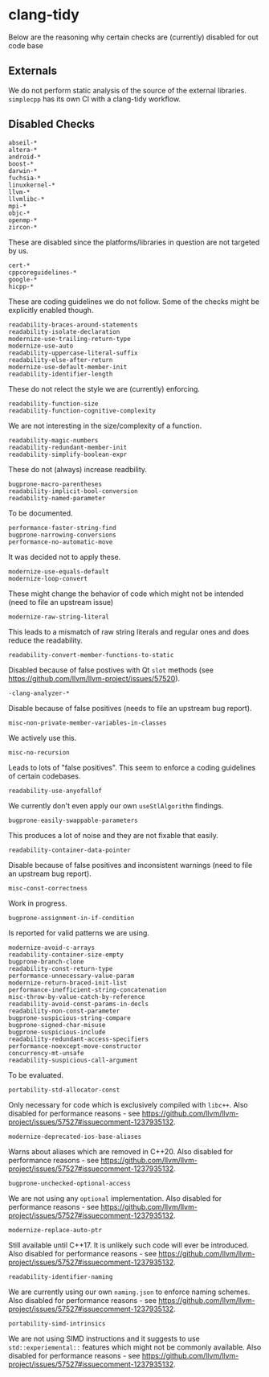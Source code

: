 # clang-tidy

Below are the reasoning why certain checks are (currently) disabled for out code base

## Externals

We do not perform static analysis of the source of the external libraries. `simplecpp` has its own CI with a clang-tidy workflow.

## Disabled Checks

`abseil-*`<br>
`altera-*`<br>
`android-*`<br>
`boost-*`<br>
`darwin-*`<br>
`fuchsia-*`<br>
`linuxkernel-*`<br>
`llvm-*`<br>
`llvmlibc-*`<br>
`mpi-*`<br>
`objc-*`<br>
`openmp-*`<br>
`zircon-*`<br>

These are disabled since the platforms/libraries in question are not targeted by us.

`cert-*`<br>
`cppcoreguidelines-*`<br>
`google-*`<br>
`hicpp-*`<br>

These are coding guidelines we do not follow. Some of the checks might be explicitly enabled though.

`readability-braces-around-statements`<br>
`readability-isolate-declaration`<br>
`modernize-use-trailing-return-type`<br>
`modernize-use-auto`<br>
`readability-uppercase-literal-suffix`<br>
`readability-else-after-return`<br>
`modernize-use-default-member-init`<br>
`readability-identifier-length`<br>

These do not relect the style we are (currently) enforcing.

`readability-function-size`<br>
`readability-function-cognitive-complexity`<br>

We are not interesting in the size/complexity of a function.

`readability-magic-numbers`<br>
`readability-redundant-member-init`<br>
`readability-simplify-boolean-expr`<br>

These do not (always) increase readbility.

`bugprone-macro-parentheses`<br>
`readability-implicit-bool-conversion`<br>
`readability-named-parameter`<br>

To be documented.

`performance-faster-string-find`<br>
`bugprone-narrowing-conversions`<br>
`performance-no-automatic-move`<br>

It was decided not to apply these.

`modernize-use-equals-default`<br>
`modernize-loop-convert`<br>

These might change the behavior of code which might not be intended (need to file an upstream issue)

`modernize-raw-string-literal`<br>

This leads to a mismatch of raw string literals and regular ones and does reduce the readability.

`readability-convert-member-functions-to-static`<br>

Disabled because of false postives with Qt `slot` methods (see https://github.com/llvm/llvm-project/issues/57520).

`-clang-analyzer-*`<br>

Disable because of false positives (needs to file an upstream bug report).

`misc-non-private-member-variables-in-classes`<br>

We actively use this.

`misc-no-recursion`<br>

Leads to lots of "false positives". This seem to enforce a coding guidelines of certain codebases.

`readability-use-anyofallof`<br>

We currently don't even apply our own `useStlAlgorithm` findings.

`bugprone-easily-swappable-parameters`<br>

This produces a lot of noise and they are not fixable that easily.

`readability-container-data-pointer`<br>

Disable because of false positives and inconsistent warnings (need to file an upstream bug report).

`misc-const-correctness`<br>

Work in progress.

`bugprone-assignment-in-if-condition`<br>

Is reported for valid patterns we are using.

`modernize-avoid-c-arrays`<br>
`readability-container-size-empty`<br>
`bugprone-branch-clone`<br>
`readability-const-return-type`<br>
`performance-unnecessary-value-param`<br>
`modernize-return-braced-init-list`<br>
`performance-inefficient-string-concatenation`<br>
`misc-throw-by-value-catch-by-reference`<br>
`readability-avoid-const-params-in-decls`<br>
`readability-non-const-parameter`<br>
`bugprone-suspicious-string-compare`<br>
`bugprone-signed-char-misuse`<br>
`bugprone-suspicious-include`<br>
`readability-redundant-access-specifiers`<br>
`performance-noexcept-move-constructor`<br>
`concurrency-mt-unsafe`<br>
`readability-suspicious-call-argument`<br>

To be evaluated.

`portability-std-allocator-const`<br>

Only necessary for code which is exclusively compiled with `libc++`. Also disabled for performance reasons - see https://github.com/llvm/llvm-project/issues/57527#issuecomment-1237935132.

`modernize-deprecated-ios-base-aliases`<br>

Warns about aliases which are removed in C++20. Also disabled for performance reasons - see https://github.com/llvm/llvm-project/issues/57527#issuecomment-1237935132.

`bugprone-unchecked-optional-access`<br>

We are not using any `optional` implementation. Also disabled for performance reasons - see https://github.com/llvm/llvm-project/issues/57527#issuecomment-1237935132.

`modernize-replace-auto-ptr`<br>

Still available until C++17. It is unlikely such code will ever be introduced. Also disabled for performance reasons - see https://github.com/llvm/llvm-project/issues/57527#issuecomment-1237935132.

`readability-identifier-naming`<br>

We are currently using our own `naming.json` to enforce naming schemes. Also disabled for performance reasons - see https://github.com/llvm/llvm-project/issues/57527#issuecomment-1237935132.

`portability-simd-intrinsics`<br>

We are not using SIMD instructions and it suggests to use `std::experiemental::` features which might not be commonly available. Also disabled for performance reasons - see https://github.com/llvm/llvm-project/issues/57527#issuecomment-1237935132.
